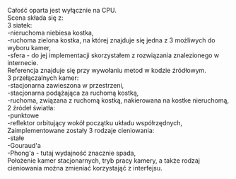 ﻿Całość oparta jest wyłącznie na CPU.\
Scena składa się z:\
    3 siatek:\
        -nieruchoma niebiesa kostka,\
        -ruchoma zielona kostka, na której znajduje się jedna z 3 możliwych do wyboru kamer,\
        -sfera - do jej implementacji skorzystałem z rozwiązania znalezionego w internecie.\
                 Referencja znajduje się przy wywołaniu metod w kodzie źródłowym.\
    3 przełączalnych kamer: \
        -stacjonarna zawieszona w przestrzeni,\
        -stacjonarna podążająca za ruchomą kostką,\
        -ruchoma, związana z ruchomą kostką, nakierowana na kostke nieruchomą,\
    2 źródeł światła:\
        -punktowe\
        -reflektor orbitujący wokół początku układu współrzędnych,\
Zaimplementowane zostały 3 rodzaje cieniowania:\
    -stałe\
    -Gouraud'a\
    -Phong'a - tutaj wydajność znacznie spada,\
Położenie kamer stacjonarnych, tryb pracy kamery, a także rodzaj cieniowania można zmieniać korzystająć z interfejsu.

   
 
